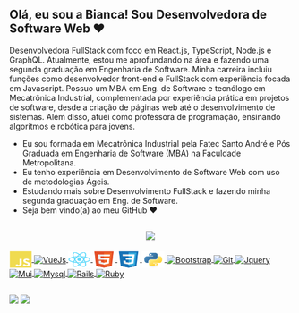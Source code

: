 ## Olá, eu sou a Bianca! Sou Desenvolvedora de Software Web ♥

Desenvolvedora FullStack com foco em React.js, TypeScript, Node.js e GraphQL. Atualmente, estou me aprofundando na área e fazendo uma segunda graduação em Engenharia de Software. Minha carreira incluiu funções como desenvolvedor front-end e FullStack com experiência focada em Javascript. Possuo um MBA em Eng. de Software e tecnólogo em Mecatrônica Industrial, complementada por experiência prática em projetos de software, desde a criação de páginas web até o desenvolvimento de sistemas. Além disso, atuei como professora de programação, ensinando algoritmos e robótica para jovens.

- Eu sou formada em Mecatrônica Industrial pela Fatec Santo André e Pós Graduada em Engenharia de Software (MBA) na Faculdade Metropolitana.
- Eu tenho experiência em Desenvolvimento de Software Web com uso de metodologias Ágeis.
- Estudando mais sobre Desenvolvimento FullStack e fazendo minha segunda graduação em Eng. de Software.
- Seja bem vindo(a) ao meu GitHub ♥

##

<div align="center">
  <a href="https://github.com/BiancaBianchi">
  <img height="170em" src="https://github-readme-stats.vercel.app/api/top-langs/?username=BiancaBianchi&layout=compact&langs_count=7&theme=dracula"/>
</div>
<div style="display: inline_block"><br>
  <img align="center" alt="Js" height="30" width="40" src="https://raw.githubusercontent.com/devicons/devicon/master/icons/javascript/javascript-plain.svg">
<img align="center" alt="VueJs" height="30" width="40" src="https://cdn.jsdelivr.net/gh/devicons/devicon/icons/vuejs/vuejs-original.svg" />

  <img align="center" alt="React" height="30" width="40" src="https://raw.githubusercontent.com/devicons/devicon/master/icons/react/react-original.svg">
  <img align="center" alt="HTML" height="30" width="40" src="https://raw.githubusercontent.com/devicons/devicon/master/icons/html5/html5-original.svg">
  <img align="center" alt="CSS" height="30" width="40" src="https://raw.githubusercontent.com/devicons/devicon/master/icons/css3/css3-original.svg">
  <img align="center" alt="Python" height="30" width="40" src="https://raw.githubusercontent.com/devicons/devicon/master/icons/python/python-original.svg">
  <img align="center" alt="Bootstrap" height="30" width="40" src="https://cdn.jsdelivr.net/gh/devicons/devicon/icons/bootstrap/bootstrap-original.svg" />
  <img align="center" alt="Git" height="30" width="40" src="https://cdn.jsdelivr.net/gh/devicons/devicon/icons/git/git-original.svg" />
  <img align="center" alt="Jquery" height="30" width="40"src="https://cdn.jsdelivr.net/gh/devicons/devicon/icons/jquery/jquery-original.svg" />
  <img align="center" alt="Mui" height="30" width="40" src="https://cdn.jsdelivr.net/gh/devicons/devicon/icons/materialui/materialui-original.svg" />
  <img align="center" alt="Mysql" height="30" width="40" src="https://cdn.jsdelivr.net/gh/devicons/devicon/icons/mysql/mysql-original.svg" />
  <img align="center" alt="Rails" height="30" width="40" src="https://cdn.jsdelivr.net/gh/devicons/devicon/icons/rails/rails-plain.svg" />
  <img align="center" alt="Ruby" height="30" width="40" src="https://cdn.jsdelivr.net/gh/devicons/devicon/icons/ruby/ruby-original.svg" />

</div>
  
  ##
 
<div> 
   <a href = "mailto:biancabianchideoleite@gmail.com"><img src="https://img.shields.io/badge/-Gmail-%23333?style=for-the-badge&logo=gmail&logoColor=white" target="_blank"></a>
  <a href="https://www.linkedin.com/in/bianca-bianchi-deoleite/" target="_blank"><img src="https://img.shields.io/badge/-LinkedIn-%230077B5?style=for-the-badge&logo=linkedin&logoColor=white" target="_blank"></a> 

</div>

